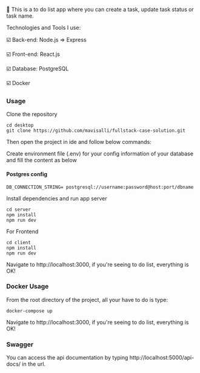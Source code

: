 🔎 This is a to do list app where you can create a task, update task status or task name.

Technologies and Tools I use:

:ballot_box_with_check: Back-end: Node.js => Express

:ballot_box_with_check: Front-end: React.js

:ballot_box_with_check: Database: PostgreSQL

:ballot_box_with_check: Docker

### Usage

Clone the repository

```
cd desktop
git clone https://github.com/mavisalli/fullstack-case-solution.git
```

Then open the project in ide and follow below commands:

Create environment file (.env) for your config information of your database and fill the content as below

#### Postgres config

```
DB_CONNECTION_STRING= postgresql://username:password@host:port/dbname
```

Install dependencies and run app server

```
cd server
npm install
npm run dev
```

For Frontend

```
cd client
npm install
npm run dev
```

Navigate to http://localhost:3000, if you're seeing to do list, everything is OK!

### Docker Usage

From the root directory of the project, all your have to do is type:

```
docker-compose up

```

Navigate to http://localhost:3000, if you're seeing to do list, everything is OK!

### Swagger

You can access the api documentation by typing http://localhost:5000/api-docs/ in the url.

